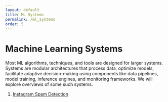 ```yaml
---
layout: default
title: ML Systems
permalink: /ml_systems
order: 5
---
```

# Machine Learning Systems
Most ML algorithms, techniques, and tools are designed for larger systems. Systems are modular architectures that process data, optimize models, facilitate adaptive decision-making using components like data pipelines, model training, inference engines, and monitoring frameworks. We will explore overviews of some such systems.

1. [Instagram Spam Detection](https://tejomayk.github.io/distill/ml_systems/instagram_spam_detection)
